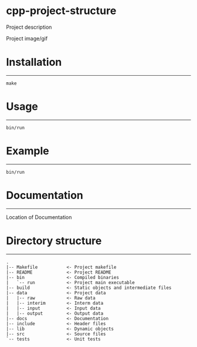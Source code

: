 cpp-project-structure
=====================

Project description

Project image/gif


# Installation
--------------

`make`

# Usage
-------

`bin/run`

# Example
---------

`bin/run`

# Documentation
---------------

Location of Documentation


# Directory structure
----------------------
```
.
|-- Makefile           <- Project makefile
|-- README             <- Project README
|-- bin                <- Compiled binaries
|   `-- run            <- Project main executable
|-- build              <- Static objects and intermediate files
|-- data               <- Project data
|   |-- raw            <- Raw data
|   |-- interim        <- Interm data
|   |-- input          <- Input data
|   |-- output         <- Output data
|-- docs               <- Documentation
|-- include            <- Header files
|-- lib                <- Dynamic objects
|-- src                <- Source files
`-- tests              <- Unit tests
```
